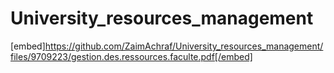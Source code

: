 # University_resources_management
[embed]https://github.com/ZaimAchraf/University_resources_management/files/9709223/gestion.des.ressources.faculte.pdf[/embed]
